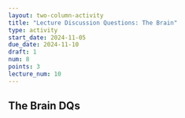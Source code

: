 ```yaml
---
layout: two-column-activity
title: "Lecture Discussion Questions: The Brain"
type: activity
start_date: 2024-11-05
due_date: 2024-11-10
draft: 1
num: 8
points: 3
lecture_num: 10
---
```


## The Brain DQs